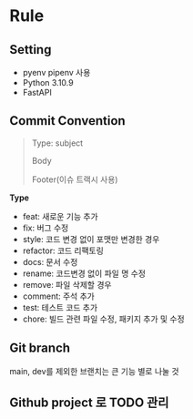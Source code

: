# Rule

## Setting
- pyenv pipenv 사용
- Python 3.10.9
- FastAPI

## Commit Convention

> Type: subject
>
> Body
>
> Footer(이슈 트랙시 사용)

**Type**
- feat: 새로운 기능 추가
- fix: 버그 수정
- style: 코드 변경 없이 포맷만 변경한 경우
- refactor: 코드 리팩토링
- docs: 문서 수정
- rename: 코드변경 없이 파일 명 수정
- remove: 파일 삭제할 경우
- comment: 주석 추가
- test: 테스트 코드 추가
- chore: 빌드 관련 파일 수정, 패키지 추가 및 수정

## Git branch
main, dev를 제외한 브랜치는 큰 기능 별로 나눌 것

## Github project 로 TODO 관리


##
